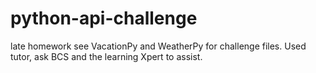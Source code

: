 # python-api-challenge

late homework
see VacationPy and WeatherPy for challenge files.
Used tutor, ask BCS and the learning Xpert to assist.
